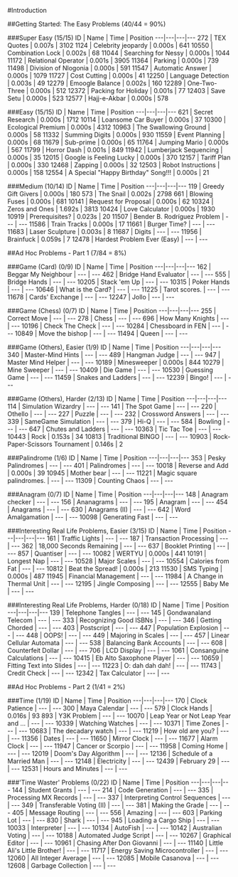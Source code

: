 #Introduction

##Getting Started: The Easy Problems (40/44 = 90%)

###Super Easy (15/15)
ID | Name | Time | Position
---|---|---|---
272 | TEX Quotes | 0.007s | 3102
1124 | Celebrity jeopardy | 0.000s | 641
10550 | Combination Lock | 0.002s | 68
11044 | Searching for Nessy | 0.000s | 1044
11172 | Relational Operator | 0.001s | 3905
11364 | Parking | 0.000s | 739
11498 | Division of Nlogonia | 0.000s | 591
11547 | Automatic Answer | 0.000s | 1079
11727 | Cost Cutting | 0.000s | 41
12250 | Language Detection | 0.003s | 49
12279 | Emoogle Balance | 0.002s | 160
12289 | One-Two-Three | 0.000s | 512
12372 | Packing for Holiday | 0.001s | 77
12403 | Save Setu | 0.000s | 523
12577 | Hajj-e-Akbar | 0.000s | 578

###Easy (15/15)
ID | Name | Time | Position
---|---|---|---
621 | Secret Research | 0.000s | 1712
10114 | Loansome Car Buyer | 0.000s | 37
10300 | Ecological Premium | 0.000s | 4312
10963 | The Swallowing Ground | 0.000s | 58
11332 | Summing Digits | 0.000s | 930
11559 | Event Planning | 0.000s | 68
11679 | Sub-prime | 0.000s | 65
11764 | Jumping Mario | 0.000s | 567
11799 | Horror Dash | 0.001s | 849
11942 | Lumberjack Sequencing | 0.000s | 35
12015 | Google is Feeling Lucky | 0.000s | 370
12157 | Tariff Plan | 0.000s | 330
12468 | Zapping | 0.000s | 32
12503 | Robot Instructions | 0.000s | 158
12554 | A Special "Happy Birthday" Song!!! | 0.000s | 21

###Medium (10/14)
ID | Name | Time | Position
---|---|---|---
119 | Greedy Gift Givers | 0.000s | 180
573 | The Snail | 0.002s | 2798
661 | Blowing Fuses | 0.000s | 681
10141 | Request for Proposal | 0.000s | 62
10324 | Zeros and Ones | 1.692s | 3813
10424 | Love Calculator | 0.000s | 1930
10919 | Prerequisites? | 0.023s | 20
11507 | Bender B. Rodríguez Problem | --- | ---
11586 | Train Tracks | 0.000s | 17
11661 | Burger Time? | --- | ---
11683 | Laser Sculpture | 0.003s | 8
11687 | Digits | --- | ---
11956 | Brainfuck | 0.059s | 7
12478 | Hardest Problem Ever (Easy) | --- | ---

##Ad Hoc Problems - Part 1 (7/84 = 8%)

###Game (Card) (0/9)
ID | Name | Time | Position
---|---|---|---
162 | Beggar My Neighbour | --- | ---
462 | Bridge Hand Evaluator | --- | ---
555 | Bridge Hands | --- | ---
10205 | Stack 'em Up | --- | ---
10315 | Poker Hands | --- | ---
10646 | What is the Card? | --- | ---
11225 | Tarot scores. | --- | ---
11678 | Cards' Exchange | --- | ---
12247 | Jollo | --- | ---

###Game (Chess) (0/7)
ID | Name | Time | Position
---|---|---|---
255 | Correct Move | --- | ---
278 | Chess | --- | ---
696 | How Many Knights | --- | ---
10196 | Check The Check | --- | ---
10284 | Chessboard in FEN | --- | ---
10849 | Move the bishop | --- | ---
11494 | Queen | --- | ---

###Game (Others), Easier (1/9)
ID | Name | Time | Position
---|---|---|---
340 | Master-Mind Hints | --- | ---
489 | Hangman Judge | --- | ---
947 | Master Mind Helper | --- | ---
10189 | Minesweeper | 0.000s | 844
10279 | Mine Sweeper | --- | ---
10409 | Die Game | --- | ---
10530 | Guessing Game | --- | ---
11459 | Snakes and Ladders | --- | ---
12239 | Bingo! | --- | ---

###Game (Others), Harder (2/13)
ID | Name | Time | Position
---|---|---|---
114 | Simulation Wizardry | --- | ---
141 | The Spot Game | --- | ---
220 | Othello | --- | ---
227 | Puzzle | --- | ---
232 | Crossword Answers | --- | ---
339 | SameGame Simulation | --- | ---
379 | Hi-Q | --- | ---
584 | Bowling | --- | ---
647 | Chutes and Ladders | --- | ---
10363 | Tic Tac Toe | --- | ---
10443 | Rock | 0.153s | 34
10813 | Traditional BINGO | --- | ---
10903 | Rock-Paper-Scissors Tournament | 0.146s | 2

###Palindrome (1/6)
ID | Name | Time | Position
---|---|---|---
353 | Pesky Palindromes | --- | ---
401 | Palindromes | --- | ---
10018 | Reverse and Add | 0.000s | 39
10945 | Mother bear | --- | ---
11221 | Magic square palindromes. | --- | ---
11309 | Counting Chaos | --- | ---

###Anagram (0/7)
ID | Name | Time | Position
---|---|---|---
148 | Anagram checker | --- | ---
156 | Ananagrams | --- | ---
195 | Anagram | --- | ---
454 | Anagrams | --- | ---
630 | Anagrams (II) | --- | ---
642 | Word Amalgamation | --- | ---
10098 | Generating Fast | --- | ---

###Interesting Real Life Problems, Easier (3/15)
ID | Name | Time | Position
---|---|---|---
161 | Traffic Lights | --- | ---
187 | Transaction Processing | --- | ---
362 | 18,000 Seconds Remaining | --- | ---
637 | Booklet Printing | --- | ---
857 | Quantiser | --- | ---
10082 | WERTYU | 0.000s | 441
10191 | Longest Nap | --- | ---
10528 | Major Scales | --- | ---
10554 | Calories from Fat | --- | ---
10812 | Beat the Spread! | 0.000s | 213
11530 | SMS Typing | 0.000s | 487
11945 | Financial Management | --- | ---
11984 | A Change in Thermal Unit | --- | ---
12195 | Jingle Composing | --- | ---
12555 | Baby Me | --- | ---

###Interesting Real Life Problems, Harder (0/18)
ID | Name | Time | Position
---|---|---|---
139 | Telephone Tangles | --- | ---
145 | Gondwanaland Telecom | --- | ---
333 | Recognizing Good ISBNs | --- | ---
346 | Getting Chorded | --- | ---
403 | Postscript | --- | ---
447 | Population Explosion | --- | ---
448 | OOPS! | --- | ---
449 | Majoring in Scales | --- | ---
457 | Linear Cellular Automata | --- | ---
538 | Balancing Bank Accounts | --- | ---
608 | Counterfeit Dollar | --- | ---
706 | LCD Display | --- | ---
1061 | Consanguine Calculations | --- | ---
10415 | Eb Alto Saxophone Player | --- | ---
10659 | Fitting Text into Slides | --- | ---
11223 | O: dah dah dah! | --- | ---
11743 | Credit Check | --- | ---
12342 | Tax Calculator | --- | ---

##Ad Hoc Problems - Part 2 (1/41 = 2%)

###Time (1/19)
ID | Name | Time | Position
---|---|---|---
170 | Clock Patience | --- | ---
300 | Maya Calendar | --- | ---
579 | Clock Hands | 0.016s | 93
893 | Y3K Problem | --- | ---
10070 | Leap Year or Not Leap Year and ... | --- | ---
10339 | Watching Watches | --- | ---
10371 | Time Zones | --- | ---
10683 | The decadary watch | --- | ---
11219 | How old are you? | --- | ---
11356 | Dates | --- | ---
11650 | Mirror Clock | --- | ---
11677 | Alarm Clock | --- | ---
11947 | Cancer or Scorpio | --- | ---
11958 | Coming Home | --- | ---
12019 | Doom's Day Algorithm | --- | ---
12136 | Schedule of a Married Man | --- | ---
12148 | Electricity | --- | ---
12439 | February 29 | --- | ---
12531 | Hours and Minutes | --- | ---

###'Time Waster' Problems (0/22)
ID | Name | Time | Position
---|---|---|---
144 | Student Grants | --- | ---
214 | Code Generation | --- | ---
335 | Processing MX Records | --- | ---
337 | Interpreting Control Sequences | --- | ---
349 | Transferable Voting (II) | --- | ---
381 | Making the Grade | --- | ---
405 | Message Routing | --- | ---
556 | Amazing | --- | ---
603 | Parking Lot | --- | ---
830 | Shark | --- | ---
945 | Loading a Cargo Ship | --- | ---
10033 | Interpreter | --- | ---
10134 | AutoFish | --- | ---
10142 | Australian Voting | --- | ---
10188 | Automated Judge Script | --- | ---
10267 | Graphical Editor | --- | ---
10961 | Chasing After Don Giovanni | --- | ---
11140 | Little Ali's Little Brother! | --- | ---
11717 | Energy Saving Microcontroller | --- | ---
12060 | All Integer Average | --- | ---
12085 | Mobile Casanova | --- | ---
12608 | Garbage Collection | --- | ---
